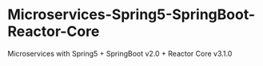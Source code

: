 # Microservices-Spring5-SpringBoot-Reactor-Core
Microservices with Spring5 + SpringBoot v2.0 + Reactor Core v3.1.0

